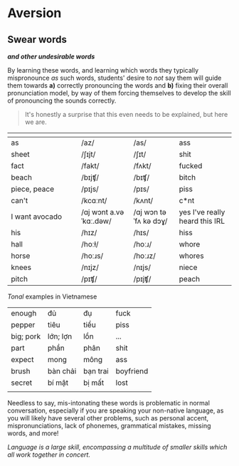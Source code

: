 # Aversion

## Swear words

_**and other undesirable words**_

By learning these words, and learning which words they typically mispronounce _as_ such words, students' desire to _not_ say them will guide them towards **a)** correctly pronouncing the words and **b)** fixing their overall pronunciation model, by way of them forcing themselves to develop the skill of pronouncing the sounds correctly.

> It's honestly a surprise that this even needs to be explained, but here we are.

<table><thead><tr><th width="142"></th><th></th><th></th><th></th></tr></thead><tbody><tr><td>as</td><td>/az/</td><td>/as/</td><td>ass</td></tr><tr><td>sheet</td><td>/ʃɪjt/</td><td>/ʃɪt/</td><td>shit</td></tr><tr><td>fact</td><td>/fakt/</td><td>/fʌkt/</td><td>fucked</td></tr><tr><td>beach</td><td>/bɪjʧ/</td><td>/bɪʧ/</td><td>bitch</td></tr><tr><td>piece, peace</td><td>/pɪjs/</td><td>/pɪs/</td><td>piss</td></tr><tr><td>can't</td><td>/kcɑːnt/</td><td>/kʌnt/</td><td>c*nt</td></tr><tr><td>I want avocado</td><td>/ɑj wɔnt a.vəˈkɑː.dəw/</td><td>/ɑj wɔn tə ˈfʌ kə dɔɣ/</td><td>yes I've really heard this IRL</td></tr><tr><td>his</td><td>/hɪz/</td><td>/hɪs/</td><td>hiss</td></tr><tr><td>hall</td><td>/hoːɫ/</td><td>/hoːɹ/</td><td>whore</td></tr><tr><td>horse</td><td>/hoːɹs/</td><td>/hoːɹz/</td><td>whores</td></tr><tr><td>knees</td><td>/nɪjz/</td><td>/nɪjs/</td><td>niece</td></tr><tr><td>pitch</td><td>/pɪʧ/</td><td>/pɪjʧ/</td><td>peach</td></tr></tbody></table>

_Tonal_ examples in Vietnamese

|           |          |          |           |
| --------- | -------- | -------- | --------- |
| enough    | đủ       | đụ       | fuck      |
| pepper    | tiêu     | tiểu     | piss      |
| big; pork | lớn; lợn | lồn      | ...       |
| part      | phần     | phân     | shit      |
| expect    | mong     | mông     | ass       |
| brush     | bàn chải | bạn trai | boyfriend |
| secret    | bí mật   | bị mất   | lost      |
|           |          |          |           |

Needless to say, mis-intonating these words is problematic in normal conversation, especially if you are speaking your non-native language, as you will likely have several other problems, such as personal accent, mispronunciations, lack of phonemes, grammatical mistakes, missing words, and more!

_Language is a large skill, encompassing a multitude of smaller skills which all work together in concert._
